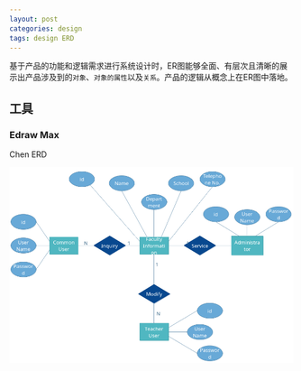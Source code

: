 ```yaml
---
layout: post
categories: design
tags: design ERD
---
```


基于产品的功能和逻辑需求进行系统设计时，ER图能够全面、有层次且清晰的展示出产品涉及到的`对象`、`对象的属性`以及`关系`。产品的逻辑从概念上在ER图中落地。

## 工具

### Edraw Max

Chen ERD

![Chen ERD](/images/Edraw-Max-Chen-ERD.png)

